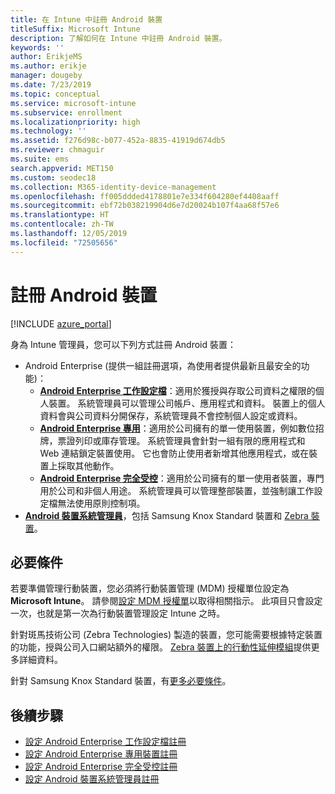 ```yaml
---
title: 在 Intune 中註冊 Android 裝置
titleSuffix: Microsoft Intune
description: 了解如何在 Intune 中註冊 Android 裝置。
keywords: ''
author: ErikjeMS
ms.author: erikje
manager: dougeby
ms.date: 7/23/2019
ms.topic: conceptual
ms.service: microsoft-intune
ms.subservice: enrollment
ms.localizationpriority: high
ms.technology: ''
ms.assetid: f276d98c-b077-452a-8835-41919d674db5
ms.reviewer: chmaguir
ms.suite: ems
search.appverid: MET150
ms.custom: seodec18
ms.collection: M365-identity-device-management
ms.openlocfilehash: ff005ddded4178801e7e334f604280ef4408aaff
ms.sourcegitcommit: ebf72b038219904d6e7d20024b107f4aa68f57e6
ms.translationtype: HT
ms.contentlocale: zh-TW
ms.lasthandoff: 12/05/2019
ms.locfileid: "72505656"
---
```

# <a name="enroll-android-devices"></a>註冊 Android 裝置

[!INCLUDE [azure_portal](../includes/azure_portal.md)]

身為 Intune 管理員，您可以下列方式註冊 Android 裝置：
- Android Enterprise (提供一組註冊選項，為使用者提供最新且最安全的功能)：
    - [**Android Enterprise 工作設定檔**](android-work-profile-enroll.md)：適用於獲授與存取公司資料之權限的個人裝置。 系統管理員可以管理公司帳戶、應用程式和資料。 裝置上的個人資料會與公司資料分開保存，系統管理員不會控制個人設定或資料。 
    - [**Android Enterprise 專用**](android-kiosk-enroll.md)：適用於公司擁有的單一使用裝置，例如數位招牌，票證列印或庫存管理。 系統管理員會針對一組有限的應用程式和 Web 連結鎖定裝置使用。 它也會防止使用者新增其他應用程式，或在裝置上採取其他動作。
    - [**Android Enterprise 完全受控**](android-fully-managed-enroll.md)：適用於公司擁有的單一使用者裝置，專門用於公司和非個人用途。 系統管理員可以管理整部裝置，並強制讓工作設定檔無法使用原則控制項。 
- [**Android 裝置系統管理員**](android-enroll-device-administrator.md)，包括 Samsung Knox Standard 裝置和 [Zebra 裝置](../configuration/android-zebra-mx-overview.md)。 

## <a name="prerequisites"></a>必要條件

若要準備管理行動裝置，您必須將行動裝置管理 (MDM) 授權單位設定為 **Microsoft Intune**。 請參閱[設定 MDM 授權單](../fundamentals/mdm-authority-set.md)以取得相關指示。 此項目只會設定一次，也就是第一次為行動裝置管理設定 Intune 之時。

針對斑馬技術公司 (Zebra Technologies) 製造的裝置，您可能需要根據特定裝置的功能，授與公司入口網站額外的權限。 [Zebra 裝置上的行動性延伸模組](../configuration/android-zebra-mx-overview.md)提供更多詳細資料。

針對 Samsung Knox Standard 裝置，有[更多必要條件](android-samsung-knox-mobile-enroll.md)。

## <a name="next-steps"></a>後續步驟

- [設定 Android Enterprise 工作設定檔註冊](android-work-profile-enroll.md)
- [設定 Android Enterprise 專用裝置註冊](android-kiosk-enroll.md)
- [設定 Android Enterprise 完全受控註冊](android-fully-managed-enroll.md)
- [設定 Android 裝置系統管理員註冊](android-enroll-device-administrator.md)

